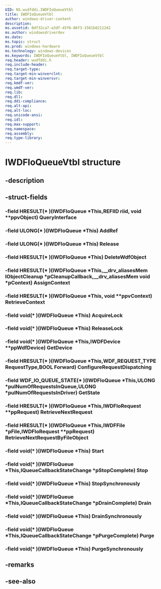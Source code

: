 ```yaml
---
UID: NS.wudfddi.IWDFIoQueueVtbl
title: IWDFIoQueueVtbl
author: windows-driver-content
description: 
ms.assetid: 0df32ca7-a3df-45f6-86f3-1581b8211242
ms.author: windowsdriverdev
ms.date: 
ms.topic: struct
ms.prod: windows-hardware
ms.technology: windows-devices
ms.keywords: IWDFIoQueueVtbl, IWDFIoQueueVtbl
req.header: wudfddi.h
req.include-header:
req.target-type:
req.target-min-winverclnt:
req.target-min-winversvr:
req.kmdf-ver:
req.umdf-ver:
req.lib:
req.dll:
req.ddi-compliance:
req.alt-api:
req.alt-loc:
req.unicode-ansi:
req.idl:
req.max-support:
req.namespace:
req.assembly:
req.type-library:
---
```


# IWDFIoQueueVtbl structure

## -description



## -struct-fields

### -field HRESULT(* )(IWDFIoQueue *This,REFIID riid, void **ppvObject) QueryInterface			
 	
### -field ULONG(* )(IWDFIoQueue *This) AddRef			
 	
### -field ULONG(* )(IWDFIoQueue *This) Release			
 	
### -field HRESULT(* )(IWDFIoQueue *This) DeleteWdfObject			
 	
### -field HRESULT(* )(IWDFIoQueue *This,__drv_aliasesMem IObjectCleanup *pCleanupCallback,__drv_aliasesMem void *pContext) AssignContext			
 	
### -field HRESULT(* )(IWDFIoQueue *This, void **ppvContext) RetrieveContext			
 	
### -field void(* )(IWDFIoQueue *This) AcquireLock			
 	
### -field void(* )(IWDFIoQueue *This) ReleaseLock			
 	
### -field void(* )(IWDFIoQueue *This,IWDFDevice **ppWdfDevice) GetDevice			
 	
### -field HRESULT(* )(IWDFIoQueue *This,WDF_REQUEST_TYPE RequestType,BOOL Forward) ConfigureRequestDispatching			
 	
### -field WDF_IO_QUEUE_STATE(* )(IWDFIoQueue *This,ULONG *pulNumOfRequestsInQueue,ULONG *pulNumOfRequestsInDriver) GetState			
 	
### -field HRESULT(* )(IWDFIoQueue *This,IWDFIoRequest **ppRequest) RetrieveNextRequest			
 	
### -field HRESULT(* )(IWDFIoQueue *This,IWDFFile *pFile,IWDFIoRequest **ppRequest) RetrieveNextRequestByFileObject			
 	
### -field void(* )(IWDFIoQueue *This) Start			
 	
### -field void(* )(IWDFIoQueue *This,IQueueCallbackStateChange *pStopComplete) Stop			
 	
### -field void(* )(IWDFIoQueue *This) StopSynchronously			
 	
### -field void(* )(IWDFIoQueue *This,IQueueCallbackStateChange *pDrainComplete) Drain			
 	
### -field void(* )(IWDFIoQueue *This) DrainSynchronously			
 	
### -field void(* )(IWDFIoQueue *This,IQueueCallbackStateChange *pPurgeComplete) Purge			
 	
### -field void(* )(IWDFIoQueue *This) PurgeSynchronously			
 	
## -remarks

## -see-also